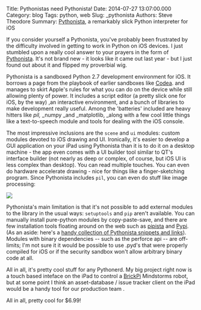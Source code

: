 Title: Pythonistas need Pythonista!
Date: 2014-07-27 13:07:00.000
Category: blog
Tags: python, web
Slug: _pythonista
Authors: Steve Theodore
Summary: [Pythonista](http://omz-software.com/pythonista/), a remarkably slick Python interpreter for iOS

If you consider yourself a Pythonista, you've probably been frustrated by the difficulty involved in getting to work in Python on iOS devices.  I just stumbled upon a really cool answer to your prayers in the form of [Pythonista](http://omz-software.com/pythonista/). It's not brand new - it looks like it came out last year - but I just found out about it and flipped my proverbial wig.  

Pythonista is a sandboxed Python 2.7 development environment for iOS.  It borrows a page from the playbook of earlier sandboxes like [Codea](http://twolivesleft.com/Codea/). and manages to skirt Apple's rules for what you can do on the device while still allowing plenty of power.  It includes a script editor (a pretty slick one for iOS, by the way) ,an interactive environment, and a bunch of libraries to make development really useful.  Among the 'batteries' included are heavy hitters like _pil,_ _numpy _and _matplotlib, _along with a few cool little things like a text-to-speech module and tools for dealing with the iOS console.

The most impressive inclusions are the `scene` and `ui` modules: custom modules devoted to iOS drawing and UI.  Ironically, it's easier to develop a GUI application on your iPad using Pythonista than it is to do it on a desktop machine - the app even comes with a UI builder tool similar to QT's interface builder (not nearly as deep or complex, of course, but iOS UI is less complex than desktop). You can read multiple touches.  You can even do hardware accelerate drawing - nice for things like a finger-sketching program.  Since Pythonista includes `pil`, you can even do stuff like image processing:  

[![](http://a1.mzstatic.com/us/r30/Purple2/v4/11/f3/e5/11f3e59b-90f9-68e2-fc61-c6f440bfccf7/screen568x568.jpeg)](http://a1.mzstatic.com/us/r30/Purple2/v4/11/f3/e5/11f3e59b-90f9-68e2-fc61-c6f440bfccf7/screen568x568.jpeg)
   
Pythonista's main limitation is that it's not possible to add external modules to the library in the usual ways: `setuptools` and `pip` aren't available.  You can manually install pure-python modules by copy-paste-save, and there are few installation tools floating around on the web such as [pipista](https://gist.github.com/pudquick/4116558) and [Pypi](https://gist.github.com/anonymous/5243199).  (As an aside: here's a [handy collection of Pythonista snippets and links](http://randomfoo.net/2013/12/08/pythonista-and-ios-automation)).  Modules with binary dependencies -- such as the perforce api -- are off-limits; I'm not sure it it would be possible to use .pyd's that were properly compiled for iOS or if the security sandbox won't allow arbitrary binary code at all.  
  
All in all, it's pretty cool stuff for any Pythonerd.  My big project right now is a touch based inteface on the iPad to control a [BrickPi](http://www.dexterindustries.com/BrickPi/) Mindstorms robot, but at some point I think an asset-database / issue tracker client on the iPad would be a handy tool for our production team .  

All in all, pretty cool for $6.99!

